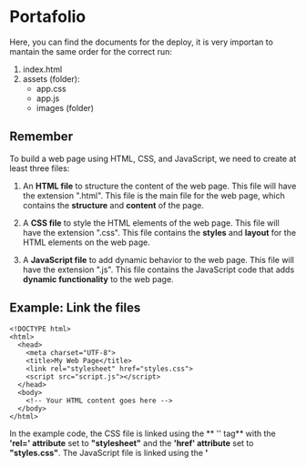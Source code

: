 # Portafolio

Here, you can find the documents for the deploy, it is very importan to mantain the same order for the correct run:

1. index.html
2. assets (folder):
   + app.css
   + app.js
   + images (folder)

## Remember
To build a web page using HTML, CSS, and JavaScript, we need to create at least three files:

1. An **HTML file** to structure the content of the web page. This file will have the extension ".html". This file is the main file for the web page, which contains the **structure** and **content** of the page.

2. A **CSS file** to style the HTML elements of the web page. This file will have the extension ".css". This file contains the **styles** and **layout** for the HTML elements on the web page.

3. A **JavaScript file** to add dynamic behavior to the web page. This file will have the extension ".js". This file contains the JavaScript code that adds **dynamic functionality** to the web page.

## Example: Link the files

```
<!DOCTYPE html>
<html>
  <head>
    <meta charset="UTF-8">
    <title>My Web Page</title>
    <link rel="stylesheet" href="styles.css">
    <script src="script.js"></script>
  </head>
  <body>
    <!-- Your HTML content goes here -->
  </body>
</html>
```

In the example code, the CSS file is linked using the ** '<link>' tag** with the **'rel=' attribute** set to **"stylesheet"** and the **'href' attribute** set to **"styles.css"**. The JavaScript file is linked using the **'<script>' tag** with the **'src=' attribute** set to **"script.js"**.

** In my **Portafolio**. the files are named index.html, app.css (the **'rel=' and 'href=' attributes**) and app.js (the **'src=' attribute**).**
